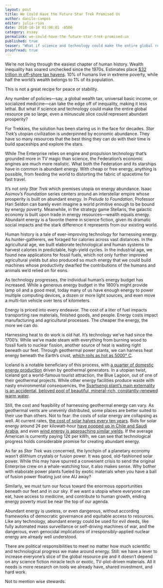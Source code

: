 ```yaml
---
layout: post
title: We Could Have the Future Star Trek Promised Us
author: danilo-campos
editor: julia-rios
date: 2018-10-18 01:00:01 -0500
category: essay
permalink: we-could-have-the-future-star-trek-promised-us
published: true
teaser: "What if science and technology could make the entire global resource pie so large, even a minuscule slice could represent abundant prosperity?"
proofread: true
---
```


We’re not living through the easiest chapter of human history. Wealth inequality has soared unchecked since the 1970s. Estimates place [$32 trillion in off-shore tax havens](https://www.reuters.com/article/us-offshore-wealth/super-rich-hold-32-trillion-in-offshore-havens-idUSBRE86L03U20120722). 10% of humans live in extreme poverty, while half the world’s wealth belongs to 1% of its population.

This is not a great recipe for peace or stability.

Any number of policies—say, a global wealth tax, universal basic income, or socialized medicine—can take the edge off of inequality, making it less lethal. But what if science and technology could make the entire global resource pie so large, even a minuscule slice could represent abundant prosperity?

For Trekkies, the solution has been staring us in the face for decades. _Star Trek_’s utopian civilization is underpinned by economic abundance. They have so many resources that the best thing they can do with their time is build spaceships and explore the stars.

While The Enterprise relies on engine and propulsion technology that’s grounded more in TV magic than science, the Federation’s economic engines are much more realistic. What both the Federation and its starships have in common is abundant energy. With cheap or free energy, anything is possible, from feeding the world to distorting the fabric of spacetime for fast travel.

It’s not only _Star Trek_ which premises utopia on energy abundance. Isaac Asimov’s _Foundation_ series centers around an interstellar empire whose prosperity is built on abundant energy. In _Prelude to Foundation_, Professor Hari Seldon can barely even imagine a world primitive enough to be bound by energy poverty. Meanwhile, in the strategy game Stellaris, the galactic economy is built upon trade in energy resources—wealth equals energy. Abundant energy is a favorite theme in science fiction, given its dramatic social impacts and the stark difference it represents from our existing world.

Human history is a tale of ever-improving technology for harnessing energy. As hunter-gatherers, we foraged for calories across vast distances. In the agricultural age, we built elaborate technological and human systems to harvest calories in predictable, high-yield cycles. In the industrial age, we found new applications for fossil fuels, which not only further improved agricultural yields but also produced so much energy that we could build machines whose productivity dwarfed the contributions of the humans and animals we’d relied on for eons.

As technology progresses, the individual human’s energy budget has increased. While a generous energy budget in the 1800’s might provide lamp oil and a good meal, today many of us have enough energy to power multiple computing devices, a dozen or more light sources, and even move a multi-ton vehicle over tens of kilometers.

Energy is priced into every endeavor. The cost of a liter of fuel impacts transporting raw materials, finished goods, and people. Energy costs impact manufacturing and agricultural processes. The cheaper the energy, the more we can do.

Harnessing heat to do work is old hat. It’s technology we’ve had since the 1700’s. While we’ve made steam with everything from burning wood to fossil fuels to nuclear fission, another source of heat is waiting right beneath our feet. Through geothermal power plants, we can harness heat energy beneath the Earth’s crust, [which roils as hot as 5000° C](https://www.scientificamerican.com/article/why-is-the-earths-core-so/).

Iceland is a notable beneficiary of this process, with [a quarter of domestic energy production](https://nea.is/geothermal/) driven by geothermal generators. In a utopian twist, Iceland got a world-famous tourist attraction, the Blue Lagoon, out of one of their geothermal projects. While other energy facilities produce waste with nasty environmental consequences, the [Svartsengi plant’s main externality is an accidental, beloved pool of beautiful, mineral-rich, constantly-renewed warm water](https://guidetoiceland.is/best-of-iceland/blue-lagoon-the-ultimate-guide).

Still, the cost and feasibility of harnessing geothermal energy can vary. As geothermal vents are unevenly distributed, some places are better suited to their use than others. Not to fear: the costs of solar energy are collapsing as well. At current rates, [the cost of solar halves every ten years](https://electrek.co/2017/01/08/solar-panel-pricing-chinese-investment/). Bids for solar energy around 2¢ per kilowatt-hour [have popped up in Chile and Saudi Arabia](https://electrek.co/2017/11/08/chilean-solar-down-26-as-important-as-saudi-arabia-at-1-79%C2%A2-kwh/), and even [wind energy is approaching similar yields](https://blogs.scientificamerican.com/plugged-in/wind-energy-is-one-of-the-cheapest-sources-of-electricity-and-its-getting-cheaper/). If the average American is currently paying 12¢ per kWh, we can see that technological progress holds considerable promise for creating abundant energy.

As far as _Star Trek_ was concerned, the lynchpin of a planetary economy wasn’t dilithium crystals or fusion power. It was good, old-fashioned solar power. While this may have spurred a convenient crisis to send the original Enterprise crew on a whale-watching tour, it also makes sense. Why bother with elaborate power plants fueled by exotic materials when you have a ball of fusion power floating just one AU away?

Similarly, we must turn our focus toward the enormous opportunities beneath our feet and in our sky. If we want a utopia where everyone can eat, have access to medicine, and contribute to human growth, ending energy poverty must be near the top of our agenda.

Abundant energy is useless, or even dangerous, without according frameworks of democratic governance and equitable access to resources. Like any technology, abundant energy could be used for evil deeds, like fully automated mass surveillance or self-driving machines of war, and the dangerous, even genocidal implications of irresponsibly-applied nuclear energy are already well understood.

There are political responsibilities to meet no matter how much scientific and technological progress we make around energy. Still: we have a lever to increase everyone’s slice of the global resource pie and it doesn’t depend on any science fiction miracle tech or exotic, TV-plot-driven materials. All it needs is more research on tools we already have, shared investment, and hard work.

Not to mention wise stewards.
